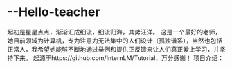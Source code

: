 # --Hello-teacher
起初是星星点点，渐渐汇成细流，细流归海，其势汪洋。
这是一个最好的老师，她目前领域为计算机，专为注意力无法集中的人们设计（孤独谱系），当然也包括正常人，我希望她能够不断地通过举例和提供正反馈来让人们真正爱上学习，并坚持下来。
起源于https://github.com/InternLM/Tutorial，万分感谢！
项目介绍：

